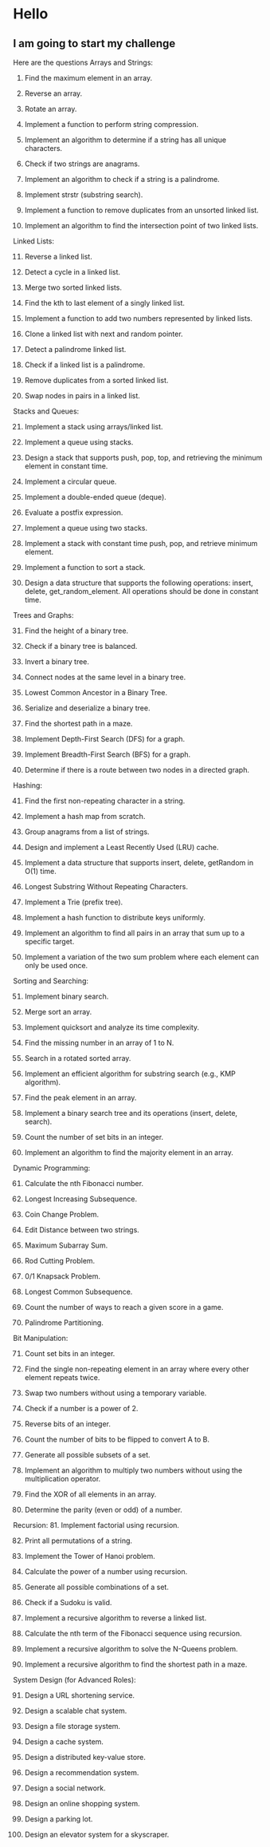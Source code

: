<h1>Hello</h1>
<h2>I am going to start my challenge</h2>
<p>Here are the questions
Arrays and Strings:

1. Find the maximum element in an array.

2. Reverse an array.

3. Rotate an array.

4. Implement a function to perform string compression.

5. Implement an algorithm to determine if a string has all unique characters.

6. Check if two strings are anagrams.

7. Implement an algorithm to check if a string is a palindrome.

8. Implement strstr (substring search).

9. Implement a function to remove duplicates from an unsorted linked list.

10. Implement an algorithm to find the intersection point of two linked lists.

Linked Lists:

11. Reverse a linked list.

12. Detect a cycle in a linked list.

13. Merge two sorted linked lists.

14. Find the kth to last element of a singly linked list.

15. Implement a function to add two numbers represented by linked lists.

16. Clone a linked list with next and random pointer.
17. Detect a palindrome linked list.

18. Check if a linked list is a palindrome.

19. Remove duplicates from a sorted linked list.

20. Swap nodes in pairs in a linked list.

Stacks and Queues:

21. Implement a stack using arrays/linked list.

22. Implement a queue using stacks.

23. Design a stack that supports push, pop, top, and retrieving the minimum element in constant time.

24. Implement a circular queue.

25. Implement a double-ended queue (deque).

26. Evaluate a postfix expression.

27. Implement a queue using two stacks.

28. Implement a stack with constant time push, pop, and retrieve minimum element.

29. Implement a function to sort a stack.

30. Design a data structure that supports the following operations: insert, delete, get_random_element. All operations should be done in constant time.

Trees and Graphs:

31. Find the height of a binary tree.
32. Check if a binary tree is balanced.

33. Invert a binary tree.

34. Connect nodes at the same level in a binary tree.

35. Lowest Common Ancestor in a Binary Tree.

36. Serialize and deserialize a binary tree.

37. Find the shortest path in a maze.

38. Implement Depth-First Search (DFS) for a graph.

39. Implement Breadth-First Search (BFS) for a graph.

40. Determine if there is a route between two nodes in a directed graph.

Hashing:

41. Find the first non-repeating character in a string.

42. Implement a hash map from scratch.

43. Group anagrams from a list of strings.

44. Design and implement a Least Recently Used (LRU) cache.

45. Implement a data structure that supports insert, delete, getRandom in O(1) time.

46. Longest Substring Without Repeating Characters.

47. Implement a Trie (prefix tree).

48. Implement a hash function to distribute keys uniformly.

49. Implement an algorithm to find all pairs in an array that sum up to a specific target.
50. Implement a variation of the two sum problem where each element can only be used once.

Sorting and Searching:

51. Implement binary search.

52. Merge sort an array.

53. Implement quicksort and analyze its time complexity.

54. Find the missing number in an array of 1 to N.

55. Search in a rotated sorted array.

56. Implement an efficient algorithm for substring search (e.g., KMP algorithm).

57. Find the peak element in an array.

58. Implement a binary search tree and its operations (insert, delete, search).

59. Count the number of set bits in an integer.

60. Implement an algorithm to find the majority element in an array.

Dynamic Programming:

61. Calculate the nth Fibonacci number.

62. Longest Increasing Subsequence.

63. Coin Change Problem.
64. Edit Distance between two strings.

65. Maximum Subarray Sum.

66. Rod Cutting Problem.

67. 0/1 Knapsack Problem.

68. Longest Common Subsequence.

69. Count the number of ways to reach a given score in a game.

70. Palindrome Partitioning.

Bit Manipulation:

71. Count set bits in an integer.

72. Find the single non-repeating element in an array where every other element repeats twice.

73. Swap two numbers without using a temporary variable.

74. Check if a number is a power of 2.

75. Reverse bits of an integer.

76. Count the number of bits to be flipped to convert A to B.

77. Generate all possible subsets of a set.

78. Implement an algorithm to multiply two numbers without using the multiplication operator.

79. Find the XOR of all elements in an array.

80. Determine the parity (even or odd) of a number.

Recursion:
81. Implement factorial using recursion.

82. Print all permutations of a string.

83. Implement the Tower of Hanoi problem.

84. Calculate the power of a number using recursion.

85. Generate all possible combinations of a set.

86. Check if a Sudoku is valid.

87. Implement a recursive algorithm to reverse a linked list.

88. Calculate the nth term of the Fibonacci sequence using recursion.

89. Implement a recursive algorithm to solve the N-Queens problem.

90. Implement a recursive algorithm to find the shortest path in a maze.

System Design (for Advanced Roles):

91. Design a URL shortening service.

92. Design a scalable chat system.

93. Design a file storage system.

94. Design a cache system.

95. Design a distributed key-value store.

96. Design a recommendation system.

97. Design a social network.

98. Design an online shopping system.

99. Design a parking lot.

100. Design an elevator system for a skyscraper.</p>
